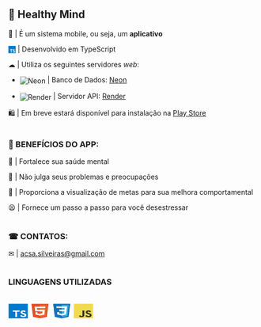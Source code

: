 <h2> 🧠 Healthy Mind </h2>

📱 | É um sistema mobile, ou seja, um <b>aplicativo</b>

<img align="center" alt="TypeScript" height="15" width="15" src="https://github.com/devicons/devicon/blob/1119b9f84c0290e0f0b38982099a2bd027a48bf1/icons/typescript/typescript-original.svg" /> | Desenvolvido em TypeScript

☁ | Utiliza os seguintes servidores _web_:

- <img align="center" alt="Neon" height="15" width="15" src="https://yt3.googleusercontent.com/PCC9a0H4mCzn4HyQn8IydElbZ7lkeXXVS8oIInO93wWc4p65qNuN-XYWM0Ima9_kG_EXZEdhzQ=s900-c-k-c0x00ffffff-no-rj" /> | Banco de Dados: <a href="https://neon.tech/">Neon</a>

- <img align="center" alt="Render" height="15" width="15" src="https://intellyx.com/wp-content/uploads/2019/08/Render-cloud-intellyx-BC-logo.png" /> | Servidor API: <a href="https://render.com/">Render</a>

🛍 | Em breve estará disponível para instalação na <a href="https://play.google.com/store/games?hl=pt_BR&gl=US">Play Store</a>

# 

<h3> 🤯 BENEFÍCIOS DO APP:</h3>

💪 | Fortalece sua saúde mental

💬 | Não julga seus problemas e preocupações

👀 | Proporciona a visualização de metas para sua melhora comportamental

😫 | Fornece um passo a passo para você desestressar

#
<h3> ☎ CONTATOS:</h3>

✉  | acsa.silveiras@gmail.com

#

<h3> LINGUAGENS UTILIZADAS </h3>
<div style="display: inline_block"><br>        
  <img align="center" alt="TypeScript" height="30" width="40" src="https://github.com/devicons/devicon/blob/1119b9f84c0290e0f0b38982099a2bd027a48bf1/icons/typescript/typescript-original.svg" />
  <img align="center" alt="HTML" height="30" width="40" src="https://github.com/devicons/devicon/blob/1119b9f84c0290e0f0b38982099a2bd027a48bf1/icons/html5/html5-original.svg" />
  <img align="center" alt="CSS" height="30" width="40" src="https://github.com/devicons/devicon/blob/1119b9f84c0290e0f0b38982099a2bd027a48bf1/icons/css3/css3-original.svg" />
   <img align="center" alt="JavaScript" height="30" width="40" src="https://github.com/devicons/devicon/blob/1119b9f84c0290e0f0b38982099a2bd027a48bf1/icons/javascript/javascript-original.svg" />
</div>

